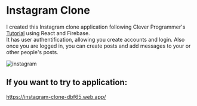# Instagram Clone

I created this Instagram clone application following Clever Programmer's [Tutorial](https://www.youtube.com/watch?v=f7T48W0cwXM&t=8517s&ab_channel=CleverProgrammer) using React and Firebase.
</br>
It has user authentification, allowing you create accounts and login. Also once you are logged in, you can create posts and add messages to your or other people's posts.

![instagram](https://user-images.githubusercontent.com/29714385/92585806-1b992f80-f29e-11ea-8de8-e70d476c0640.PNG)


## If you want to try to application:
https://instagram-clone-dbf65.web.app/

